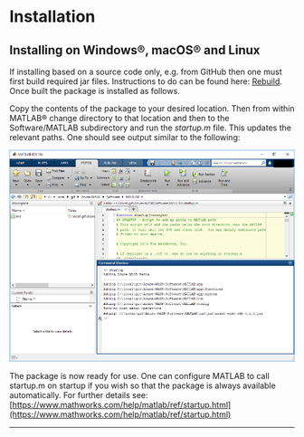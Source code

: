# Installation

## Installing on Windows®, macOS® and Linux

If installing based on a source code only, e.g. from GitHub then one must first build required jar files. Instructions to do can be found here: [Rebuild](Rebuild.md). Once built the package is installed as follows.

Copy the contents of the package to your desired location. Then from within MATLAB® change directory to that location and then to the Software/MATLAB subdirectory and run the *startup.m* file. This updates the relevant paths. One should see output similar to the following:

![Running startup](Images/installstartup.png)

The package is now ready for use. One can configure MATLAB to call startup.m on startup if you wish so that the package is always available automatically. For further details see: [https://www.mathworks.com/help/matlab/ref/startup.html](https://www.mathworks.com/help/matlab/ref/startup.html)

----------------

[//]: #  (Copyright 2017, The MathWorks, Inc.)
